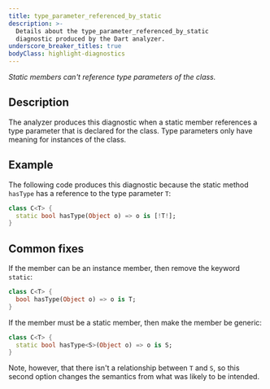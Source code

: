 ```yaml
---
title: type_parameter_referenced_by_static
description: >-
  Details about the type_parameter_referenced_by_static
  diagnostic produced by the Dart analyzer.
underscore_breaker_titles: true
bodyClass: highlight-diagnostics
---
```


_Static members can't reference type parameters of the class._

## Description

The analyzer produces this diagnostic when a static member references a
type parameter that is declared for the class. Type parameters only have
meaning for instances of the class.

## Example

The following code produces this diagnostic because the static method
`hasType` has a reference to the type parameter `T`:

```dart
class C<T> {
  static bool hasType(Object o) => o is [!T!];
}
```

## Common fixes

If the member can be an instance member, then remove the keyword `static`:

```dart
class C<T> {
  bool hasType(Object o) => o is T;
}
```

If the member must be a static member, then make the member be generic:

```dart
class C<T> {
  static bool hasType<S>(Object o) => o is S;
}
```

Note, however, that there isn't a relationship between `T` and `S`, so this
second option changes the semantics from what was likely to be intended.
